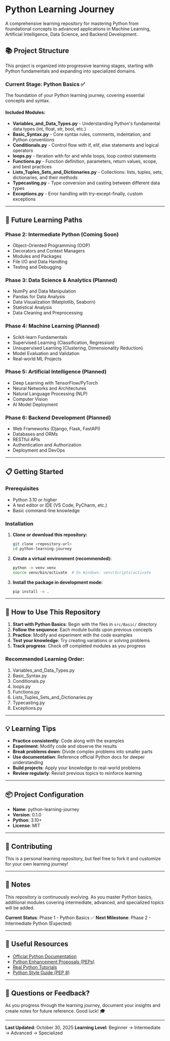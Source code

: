 # Python Learning Journey

A comprehensive learning repository for mastering Python from foundational concepts to advanced applications in Machine Learning, Artificial Intelligence, Data Science, and Backend Development.

## 📚 Project Structure

This project is organized into progressive learning stages, starting with Python fundamentals and expanding into specialized domains.

### Current Stage: Python Basics ✅

The foundation of your Python learning journey, covering essential concepts and syntax.

#### Included Modules:

- **Variables_and_Data_Types.py** - Understanding Python's fundamental data types (int, float, str, bool, etc.)
- **Basic_Syntax.py** - Core syntax rules, comments, indentation, and Python conventions
- **Conditionals.py** - Control flow with if, elif, else statements and logical operators
- **loops.py** - Iteration with for and while loops, loop control statements
- **Functions.py** - Function definition, parameters, return values, scope, and best practices
- **Lists_Tuples_Sets_and_Dictionaries.py** - Collections: lists, tuples, sets, dictionaries, and their methods
- **Typecasting.py** - Type conversion and casting between different data types
- **Exceptions.py** - Error handling with try-except-finally, custom exceptions

---

## 🚀 Future Learning Paths

### Phase 2: Intermediate Python (Coming Soon)
- Object-Oriented Programming (OOP)
- Decorators and Context Managers
- Modules and Packages
- File I/O and Data Handling
- Testing and Debugging

### Phase 3: Data Science & Analytics (Planned)
- NumPy and Data Manipulation
- Pandas for Data Analysis
- Data Visualization (Matplotlib, Seaborn)
- Statistical Analysis
- Data Cleaning and Preprocessing

### Phase 4: Machine Learning (Planned)
- Scikit-learn Fundamentals
- Supervised Learning (Classification, Regression)
- Unsupervised Learning (Clustering, Dimensionality Reduction)
- Model Evaluation and Validation
- Real-world ML Projects

### Phase 5: Artificial Intelligence (Planned)
- Deep Learning with TensorFlow/PyTorch
- Neural Networks and Architectures
- Natural Language Processing (NLP)
- Computer Vision
- AI Model Deployment

### Phase 6: Backend Development (Planned)
- Web Frameworks (Django, Flask, FastAPI)
- Databases and ORMs
- RESTful APIs
- Authentication and Authorization
- Deployment and DevOps

---

## 📋 Getting Started

### Prerequisites
- Python 3.10 or higher
- A text editor or IDE (VS Code, PyCharm, etc.)
- Basic command-line knowledge

### Installation

1. **Clone or download this repository:**
   ```bash
   git clone <repository-url>
   cd python-learning-journey
   ```

2. **Create a virtual environment (recommended):**
   ```bash
   python -m venv venv
   source venv/bin/activate  # On Windows: venv\Scripts\activate
   ```

3. **Install the package in development mode:**
   ```bash
   pip install -e .
   ```

---

## 🎯 How to Use This Repository

1. **Start with Python Basics**: Begin with the files in `src/Basic/` directory
2. **Follow the sequence**: Each module builds upon previous concepts
3. **Practice**: Modify and experiment with the code examples
4. **Test your knowledge**: Try creating variations or solving problems
5. **Track progress**: Check off completed modules as you progress

### Recommended Learning Order:
1. Variables_and_Data_Types.py
2. Basic_Syntax.py
3. Conditionals.py
4. loops.py
5. Functions.py
6. Lists_Tuples_Sets_and_Dictionaries.py
7. Typecasting.py
8. Exceptions.py

---

## 💡 Learning Tips

- **Practice consistently**: Code along with the examples
- **Experiment**: Modify code and observe the results
- **Break problems down**: Divide complex problems into smaller parts
- **Use documentation**: Reference official Python docs for deeper understanding
- **Build projects**: Apply your knowledge to real-world problems
- **Review regularly**: Revisit previous topics to reinforce learning

---

## 📦 Project Configuration

- **Name**: python-learning-journey
- **Version**: 0.1.0
- **Python**: 3.10+
- **License**: MIT 

---

## 🤝 Contributing

This is a personal learning repository, but feel free to fork it and customize for your own learning journey!

---

## 📝 Notes

This repository is continuously evolving. As you master Python basics, additional modules covering intermediate, advanced, and specialized topics will be added.

**Current Status**: Phase 1 - Python Basics ✅
**Next Milestone**: Phase 2 - Intermediate Python (Expected)

---

## 🔗 Useful Resources

- [Official Python Documentation](https://docs.python.org/3/)
- [Python Enhancement Proposals (PEPs)](https://www.python.org/dev/peps/)
- [Real Python Tutorials](https://realpython.com/)
- [Python Style Guide (PEP 8)](https://pep8.org/)

---

## 📧 Questions or Feedback?

As you progress through the learning journey, document your insights and create notes for future reference. Good luck! 🎓

---

**Last Updated**: October 30, 2025
**Learning Level**: Beginner → Intermediate → Advanced → Specialized
